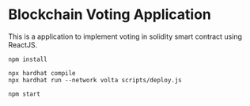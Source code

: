 # Blockchain Voting Application

This is a application to implement voting in solidity smart contract using ReactJS. 



```shell
npm install
```


```shell
npx hardhat compile
npx hardhat run --network volta scripts/deploy.js
```

```shell
npm start
```
